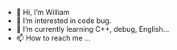 - 👋 Hi, I’m William
- 👀 I’m interested in code bug.
- 🌱 I’m currently learning C++, debug, English...
- 📫 How to reach me ...

<!---
zh921/zh921 is a ✨ special ✨ repository because its `README.md` (this file) appears on your GitHub profile.
You can click the Preview link to take a look at your changes.
--->
